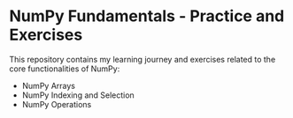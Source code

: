 # NumPy Fundamentals - Practice and Exercises

This repository contains my learning journey and exercises related to the core functionalities of NumPy:

  -  NumPy Arrays
  -  NumPy Indexing and Selection
  -  NumPy Operations


